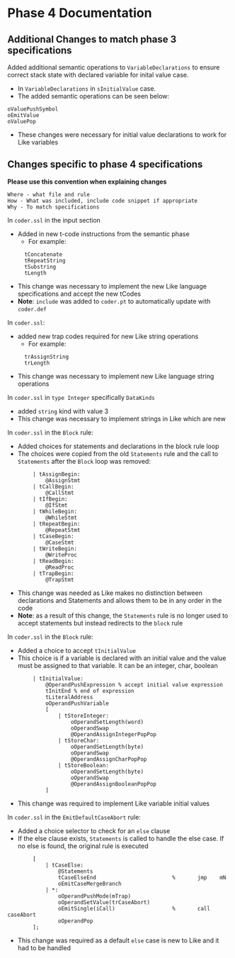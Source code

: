 # Phase 4 Documentation

## Additional Changes to match phase 3 specifications
Added additional semantic operations to `VariableDeclarations` to ensure
correct stack state with declared variable for inital value case.
* In `VariableDeclarations` in `sInitialValue` case.
* The added semantic operations can be seen below:
```
oValuePushSymbol
oEmitValue
oValuePop
```
* These changes were necessary for initial value declarations to work for
Like variables

## Changes specific to phase 4 specifications

**Please use this convention when explaining changes**
```
Where - what file and rule
How - What was included, include code snippet if appropriate
Why - To match specifications
```

In `coder.ssl` in the input section
* Added in new t-code instructions from the semantic phase
  * For example:
  ```
    tConcatenate
    tRepeatString
    tSubstring
    tLength
  ```
* This change was necessary to implement the new Like language specifications
and accept the new tCodes
* **Note**: `include` was added to `coder.pt` to automatically update with
`coder.def`

In `coder.ssl`:
* added new trap codes required for new Like string operations
  * For example:
  ```
    trAssignString
    trLength
  ```
* This change was necessary to implement new Like language string operations

In `coder.ssl` in `type Integer` specifically `DataKinds`
* added `string` kind with value 3
* This change was necessary to implement strings in Like which are new

In `coder.ssl` in the `Block` rule:
* Added choices for statements and declarations in the block rule loop
* The choices were copied from the old `Statements` rule and the call
to `Statements` after the `Block` loop was removed:
```
        | tAssignBegin:
            @AssignStmt
        | tCallBegin:
            @CallStmt
        | tIfBegin:
            @IfStmt
        | tWhileBegin:
            @WhileStmt
        | tRepeatBegin:
            @RepeatStmt
        | tCaseBegin:
            @CaseStmt
        | tWriteBegin:
            @WriteProc
        | tReadBegin:
            @ReadProc
        | tTrapBegin:
            @TrapStmt
```
* This change was needed as Like makes no distinction between declarations
and Statements and allows them to be in any order in the code
* **Note**: as a result of this change, the `Statements` rule is no longer used to
accept statements but instead redirects to the `block` rule

In `coder.ssl` in the `Block` rule:
* Added a choice to accept `tInitialValue`
* This choice is if a variable is declared with an initial value and the
value must be assigned to that variable. It can be an integer, char, boolean
```
        | tInitialValue:
            @OperandPushExpression % accept initial value expression
            tInitEnd % end of expression
            tLiteralAddress
            oOperandPushVariable
            [
                | tStoreInteger:
                    oOperandSetLength(word)
                    oOperandSwap
                    @OperandAssignIntegerPopPop
                | tStoreChar:
                    oOperandSetLength(byte)
                    oOperandSwap
                    @OperandAssignCharPopPop
                | tStoreBoolean:
                    oOperandSetLength(byte)
                    oOperandSwap
                    @OperandAssignBooleanPopPop
            ]
```
* This change was required to implement Like variable initial values

In `coder.ssl` in the `EmitDefaultCaseAbort` rule:
* Added a choice selector to check for an `else` clause
* If the else clause exists, `Statements` is called to handle the else
case. If no else is found, the original rule is executed
```
        [
            | tCaseElse:
                @Statements
                tCaseElseEnd                        %       jmp    mN
                oEmitCaseMergeBranch
            | *:
                oOperandPushMode(mTrap)
                oOperandSetValue(trCaseAbort)
                oEmitSingle(iCall)                  %       call  caseAbort
                oOperandPop
        ];
```
* This change was required as a default `else` case is new to Like and 
it had to be handled

